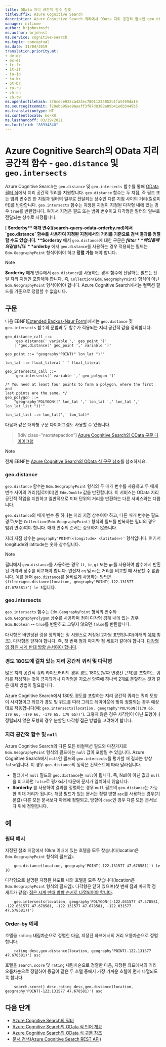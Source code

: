 ```yaml
---
title: OData 지리 공간적 함수 참조
titleSuffix: Azure Cognitive Search
description: Azure Cognitive Search 쿼리에서 OData 지리 공간적 함수인 geo.distance 및 geo.intersects를 사용하기 위한 구문 및 참조 설명서입니다.
manager: nitinme
author: brjohnstmsft
ms.author: brjohnst
ms.service: cognitive-search
ms.topic: conceptual
ms.date: 11/04/2019
translation.priority.mt:
- de-de
- es-es
- fr-fr
- it-it
- ja-jp
- ko-kr
- pt-br
- ru-ru
- zh-cn
- zh-tw
ms.openlocfilehash: 376cece922ca424ec78011224852b1fa5499da16
ms.sourcegitcommit: f28ebb95ae9aaaff3f87d8388a09b41e0b3445b5
ms.translationtype: HT
ms.contentlocale: ko-KR
ms.lasthandoff: 03/29/2021
ms.locfileid: "88934840"
---
```

# <a name="odata-geo-spatial-functions-in-azure-cognitive-search---geodistance-and-geointersects"></a>Azure Cognitive Search의 OData 지리 공간적 함수 - `geo.distance` 및 `geo.intersects`

Azure Cognitive Search는 `geo.distance` 및 `geo.intersects` 함수를 통해 [OData 필터 식](query-odata-filter-orderby-syntax.md)에서 지리 공간적 쿼리를 지원합니다. `geo.distance` 함수는 두 지점, 즉 필드 또는 범위 변수인 한 지점과 필터의 일부로 전달되는 상수인 다른 지점 사이의 거리(킬로미터)를 반환합니다. `geo.intersects` 함수는 지정된 지점이 지정된 다각형 내에 있는 경우 `true`를 반환합니다. 여기서 지점은 필드 또는 범위 변수이고 다각형은 필터의 일부로 전달되는 상수로 지정됩니다.

[ **$orderby** 매개 변수](search-query-odata-orderby.md)에서 `geo.distance` 함수를 사용하여 지정된 지점에서의 거리를 기준으로 검색 결과를 정렬할 수도 있습니다. **$orderby** 에서 `geo.distance`에 대한 구문은 **$filter** 에 있을 때와 같습니다. **$orderby** 에서 `geo.distance`를 사용하는 경우 적용되는 필드는 `Edm.GeographyPoint` 형식이어야 하고 **정렬 가능** 해야 합니다.

> [!NOTE]
> **$orderby** 매개 변수에서 `geo.distance`를 사용하는 경우 함수에 전달하는 필드는 단일 지리 지점만 포함해야 합니다. 즉, `Collection(Edm.GeographyPoint)` 형식이 아닌 `Edm.GeographyPoint` 형식이어야 합니다. Azure Cognitive Search에서는 컬렉션 필드를 기준으로 정렬할 수 없습니다.

## <a name="syntax"></a>구문

다음 EBNF([Extended Backus-Naur Form](https://en.wikipedia.org/wiki/Extended_Backus–Naur_form))에서는 `geo.distance` 및 `geo.intersects` 함수의 문법과 두 함수가 적용되는 지리 공간적 값을 정의합니다.

<!-- Upload this EBNF using https://bottlecaps.de/rr/ui to create a downloadable railroad diagram. -->

```
geo_distance_call ::=
    'geo.distance(' variable ',' geo_point ')'
    | 'geo.distance(' geo_point ',' variable ')'

geo_point ::= "geography'POINT(" lon_lat ")'"

lon_lat ::= float_literal ' ' float_literal

geo_intersects_call ::=
    'geo.intersects(' variable ',' geo_polygon ')'

/* You need at least four points to form a polygon, where the first and
last points are the same. */
geo_polygon ::=
    "geography'POLYGON((" lon_lat ',' lon_lat ',' lon_lat ',' lon_lat_list "))'"

lon_lat_list ::= lon_lat(',' lon_lat)*
```

다음과 같은 대화형 구문 다이어그램도 사용할 수 있습니다.

> [!div class="nextstepaction"]
> [Azure Cognitive Search의 OData 구문 다이어그램](https://azuresearch.github.io/odata-syntax-diagram/#geo_distance_call)

> [!NOTE]
> 전체 EBNF는 [Azure Cognitive Search의 OData 식 구문 참조](search-query-odata-syntax-reference.md)를 참조하세요.

### <a name="geodistance"></a>geo.distance

`geo.distance` 함수는 `Edm.GeographyPoint` 형식의 두 매개 변수를 사용하고 두 매개 변수 사이의 거리(킬로미터)인 `Edm.Double` 값을 반환합니다. 이 서비스는 OData 지리 공간적 작업을 지원하고 일반적으로 미터 단위의 거리를 반환하는 다른 서비스와는 다릅니다.

`geo.distance`의 매개 변수 중 하나는 지리 지점 상수여야 하고, 다른 매개 변수는 필드 경로(또는 `Collection(Edm.GeographyPoint)` 형식의 필드를 반복하는 필터의 경우 범위 변수)여야 합니다. 매개 변수의 순서는 중요하지 않습니다.

지리 지점 상수는 `geography'POINT(<longitude> <latitude>)'` 형식입니다. 여기서 longitude와 latitude는 숫자 상수입니다.

> [!NOTE]
> 필터에서 `geo.distance`를 사용하는 경우 `lt`, `le`, `gt` 또는 `ge`를 사용하여 함수에서 반환된 거리와 상수를 비교해야 합니다. 연산자 `eq` 및 `ne`는 거리를 비교할 때 사용할 수 없습니다. 예를 들어 `geo.distance`를 올바르게 사용하는 방법은 `$filter=geo.distance(location, geography'POINT(-122.131577 47.678581)') le 5`입니다.

### <a name="geointersects"></a>geo.intersects

`geo.intersects` 함수는 `Edm.GeographyPoint` 형식의 변수와 `Edm.GeographyPolygon` 상수를 사용하며 점이 다각형 경계 내에 있는 경우 `Edm.Boolean` -- `true`를 반환하고 그렇지 않으면 `false`를 반환합니다.

다각형은 바인딩된 링을 정의하는 점 시퀀스로 저장된 2차원 표면입니다(아래의 [예제](#examples) 참조). 다각형은 닫혀야 합니다. 즉, 첫 번째 점과 마지막 점 세트가 같아야 합니다. [다각형의 점은 시계 반대 방향 순서여야 합니다](/rest/api/searchservice/supported-data-types#Anchor_1).

### <a name="geo-spatial-queries-and-polygons-spanning-the-180th-meridian"></a>경도 180도에 걸쳐 있는 지리 공간적 쿼리 및 다각형

많은 지리 공간적 쿼리 라이브러리의 경우 경도 180도(날짜 변경선 근처)를 포함하는 쿼리를 작성하는 것이 금지되거나 다각형을 자오선 양쪽에 하나씩 2개로 분할하는 것과 같은 대체 방법이 필요합니다.

Azure Cognitive Search에서 180도 경도를 포함하는 지리 공간적 쿼리는 쿼리 모양이 사각형이고 좌표가 경도 및 위도를 따라 그리드 레이아웃에 맞춰 정렬되는 경우 예상대로 작동합니다(예: `geo.intersects(location, geography'POLYGON((179 65, 179 66, -179 66, -179 65, 179 65))'`). 그렇지 않은 경우 사각형이 아닌 도형이나 정렬되지 않은 도형의 경우 분할된 다각형 접근 방법을 고려해야 합니다.  

### <a name="geo-spatial-functions-and-null"></a>지리 공간적 함수 및 `null`

Azure Cognitive Search의 다른 모든 비컬렉션 필드와 마찬가지로 `Edm.GeographyPoint` 형식의 필드에는 `null` 값이 포함될 수 있습니다. Azure Cognitive Search에서 `null`인 필드의 `geo.intersects`를 평가할 때 결과는 항상 `false`입니다. 이 경우 `geo.distance`의 동작은 컨텍스트에 따라 달라집니다.

- 필터에서 `null` 필드의 `geo.distance`는 `null`이 됩니다. 즉, Null이 아닌 값과 `null`을 비교하면 `false`로 평가되기 때문에 문서가 일치하지 않습니다.
- **$orderby** 를 사용하여 결과를 정렬하는 경우 `null` 필드의 `geo.distance`는 가능한 최대 거리가 됩니다. 해당 필드가 있는 문서는 정렬 방향 `asc`를 사용하는 경우(기본값) 다른 모든 문서보다 아래에 정렬되고, 방향이 `desc`인 경우 다른 모든 문서보다 위에 정렬됩니다.

## <a name="examples"></a>예

### <a name="filter-examples"></a>필터 예시

지정된 참조 지점에서 10km 이내에 있는 호텔을 모두 찾습니다(location은 `Edm.GeographyPoint` 형식의 필드임).

```odata-filter-expr
    geo.distance(location, geography'POINT(-122.131577 47.678581)') le 10
```

다각형으로 설명된 지정된 뷰포트 내의 호텔을 모두 찾습니다(location은 `Edm.GeographyPoint` 형식의 필드임). 다각형은 닫혀 있으며(첫 번째 점과 마지막 점 세트가 같음) [점은 시계 반대 방향 순서로 나열되어야 합니다](/rest/api/searchservice/supported-data-types#Anchor_1).

```odata-filter-expr
    geo.intersects(location, geography'POLYGON((-122.031577 47.578581, -122.031577 47.678581, -122.131577 47.678581, -122.031577 47.578581))')
```

### <a name="order-by-examples"></a>Order-by 예제

호텔을 `rating` 내림차순으로 정렬한 다음, 지정된 좌표에서의 거리 오름차순으로 정렬합니다.

```odata-filter-expr
    rating desc,geo.distance(location, geography'POINT(-122.131577 47.678581)') asc
```

호텔을 `search.score` 및 `rating` 내림차순으로 정렬한 다음, 지정된 좌표에서의 거리 오름차순으로 정렬하여 등급이 같은 두 호텔 중에서 가장 가까운 호텔이 먼저 나열되도록 합니다.

```odata-filter-expr
    search.score() desc,rating desc,geo.distance(location, geography'POINT(-122.131577 47.678581)') asc
```

## <a name="next-steps"></a>다음 단계  

- [Azure Cognitive Search의 필터](search-filters.md)
- [Azure Cognitive Search의 OData 식 언어 개요](query-odata-filter-orderby-syntax.md)
- [Azure Cognitive Search의 OData 식 구문 참조](search-query-odata-syntax-reference.md)
- [문서 검색&#40;Azure Cognitive Search REST API&#41;](/rest/api/searchservice/Search-Documents)